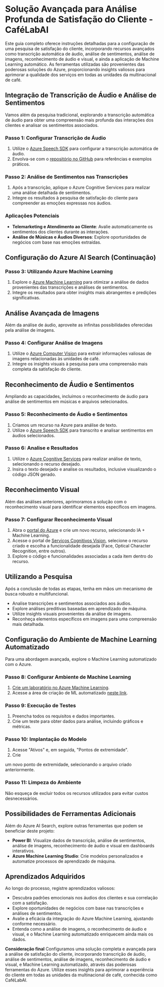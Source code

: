 # Solução Avançada para Análise Profunda de Satisfação do Cliente - CaféLabAI

Este guia completo oferece instruções detalhadas para a configuração de uma pesquisa de satisfação do cliente, incorporando recursos avançados como transcrição automática de áudio, análise de sentimentos, análise de imagens, reconhecimento de áudio e visual, e ainda a aplicação de Machine Learning automático. As ferramentas utilizadas são provenientes das poderosas soluções do Azure, proporcionando insights valiosos para aprimorar a qualidade dos serviços em todas as unidades da multinacional de café.

## Integração de Transcrição de Áudio e Análise de Sentimentos

Vamos além da pesquisa tradicional, explorando a transcrição automática de áudio para obter uma compreensão mais profunda das interações dos clientes e analisar os sentimentos associados.

### Passo 1: Configurar Transcrição de Áudio

1. Utilize o [Azure Speech SDK](https://learn.microsoft.com/pt-br/azure/ai-services/speech-service/get-started-speech-to-text?tabs=macos%2Cterminal&pivots=programming-language-csharp) para configurar a transcrição automática de áudio.
2. Envolva-se com o [repositório no GitHub](https://github.com/Azure-Samples/cognitive-services-speech-sdk) para referências e exemplos práticos.

### Passo 2: Análise de Sentimentos nas Transcrições

1. Após a transcrição, aplique o Azure Cognitive Services para realizar uma análise detalhada de sentimentos.
2. Integre os resultados à pesquisa de satisfação do cliente para compreender as emoções expressas nos áudios.

### Aplicações Potenciais

- **Telemarketing e Atendimento ao Cliente**: Avalie automaticamente os sentimentos dos clientes durante as interações.
- **Análise de Músicas e Áudios Diversos**: Explore oportunidades de negócios com base nas emoções extraídas.

## Configuração do Azure AI Search (Continuação)

### Passo 3: Utilizando Azure Machine Learning

1. Explore o [Azure Machine Learning](https://azure.microsoft.com/pt-br/services/machine-learning/) para otimizar a análise de dados provenientes das transcrições e análises de sentimentos.
2. Integre os resultados para obter insights mais abrangentes e predições significativas.

## Análise Avançada de Imagens

Além da análise de áudio, aproveite as infinitas possibilidades oferecidas pela análise de imagens.

### Passo 4: Configurar Análise de Imagens

1. Utilize o [Azure Computer Vision](https://azure.microsoft.com/pt-br/services/cognitive-services/computer-vision/) para extrair informações valiosas de imagens relacionadas às unidades de café.
2. Integre os insights visuais à pesquisa para uma compreensão mais completa da satisfação do cliente.

## Reconhecimento de Áudio e Sentimentos

Ampliando as capacidades, incluímos o reconhecimento de áudio para análise de sentimentos em músicas e arquivos selecionados.

### Passo 5: Reconhecimento de Áudio e Sentimentos

1. Criamos um recurso na Azure para análise de texto.
2. Utilize o [Azure Speech SDK](https://learn.microsoft.com/pt-br/azure/ai-services/speech-service/get-started-speech-to-text?tabs=macos%2Cterminal&pivots=programming-language-csharp) para transcrito e analisar sentimentos em áudios selecionados.

### Passo 6: Analise e Resultados

1. Utilize o [Azure Cognitive Services](https://language.cognitive.azure.com/) para realizar análise de texto, selecionando o recurso desejado.
2. Insira o texto desejado e analise os resultados, inclusive visualizando o código JSON gerado.

## Reconhecimento Visual

Além das análises anteriores, aprimoramos a solução com o reconhecimento visual para identificar elementos específicos em imagens.

### Passo 7: Configurar Reconhecimento Visual

1. Abra o [portal do Azure](https://portal.azure.com/#create/hub) e crie um novo recurso, selecionando IA + Machine Learning.
2. Acesse o portal de [Serviços Cognitivos Vision](https://portal.vision.cognitive.azure.com), selecione o recurso criado e escolha a funcionalidade desejada (Face, Optical Character Recognition, entre outros).
3. Explore o código e funcionalidades associadas a cada item dentro do recurso.

## Utilizando a Pesquisa

Após a conclusão de todas as etapas, tenha em mãos um mecanismo de busca robusto e multifuncional.

- Analise transcrições e sentimentos associados aos áudios.
- Explore análises preditivas baseadas em aprendizado de máquina.
- Utilize insights visuais provenientes da análise de imagens.
- Reconheça elementos específicos em imagens para uma compreensão mais detalhada.

## Configuração do Ambiente de Machine Learning Automatizado

Para uma abordagem avançada, explore o Machine Learning automatizado com o Azure.

### Passo 8: Configurar Ambiente de Machine Learning

1. [Crie um laboratório no Azure Machine Learning](https://ml.azure.com/?wsid=/subscriptions/6988c598-b148-456d-b539-d816eb2ffd30/resourceGroups/LABAI-900/providers/Microsoft.MachineLearningServices/workspaces/laboratorioai900&tid=8202e8e2-33dc-462a-9c44-576a19c58507).
2. Acesse a área de criação de ML automatizado [neste link](https://ml.azure.com/automl/welcome?wsid=/subscriptions/6988c598-b148-456d-b539-d816eb2ffd30/resourceGroups/LABAI-900/providers/Microsoft.MachineLearningServices/workspaces/laboratorioai900&tid=8202e8e2-33dc-462a-9c44-576a19c58507).

### Passo 9: Execução de Testes

1. Preencha todos os requisitos e dados importantes.
2. Crie um teste para obter dados para análise, incluindo gráficos e métricas.

### Passo 10: Implantação do Modelo

1. Acesse "Ativos" e, em seguida, "Pontos de extremidade".
2. Crie

 um novo ponto de extremidade, selecionando o arquivo criado anteriormente.

### Passo 11: Limpeza do Ambiente

Não esqueça de excluir todos os recursos utilizados para evitar custos desnecessários.

## Possibilidades de Ferramentas Adicionais

Além do Azure AI Search, explore outras ferramentas que podem se beneficiar deste projeto:

- **Power BI**: Visualize dados de transcrição, análise de sentimentos, análise de imagens, reconhecimento de áudio e visual em dashboards interativos.
- **Azure Machine Learning Studio**: Crie modelos personalizados e automatize processos de aprendizado de máquina.

## Aprendizados Adquiridos

Ao longo do processo, registre aprendizados valiosos:

- Descubra padrões emocionais nos áudios dos clientes e sua correlação com a satisfação.
- Explore oportunidades de negócios com base nas transcrições e análises de sentimentos.
- Avalie a eficácia da integração do Azure Machine Learning, ajustando conforme necessário.
- Entenda como a análise de imagens, o reconhecimento de áudio e visual, e o Machine Learning automatizado enriquecem ainda mais os dados.

**Consideração final** Configuramos uma solução completa e avançada para a análise de satisfação do cliente, incorporando transcrição de áudio, análise de sentimentos, análise de imagens, reconhecimento de áudio e visual, e Machine Learning automatizado, através das poderosas ferramentas do Azure. Utilize esses insights para aprimorar a experiência do cliente em todas as unidades da multinacional de café, conhecida como CaféLabAI.